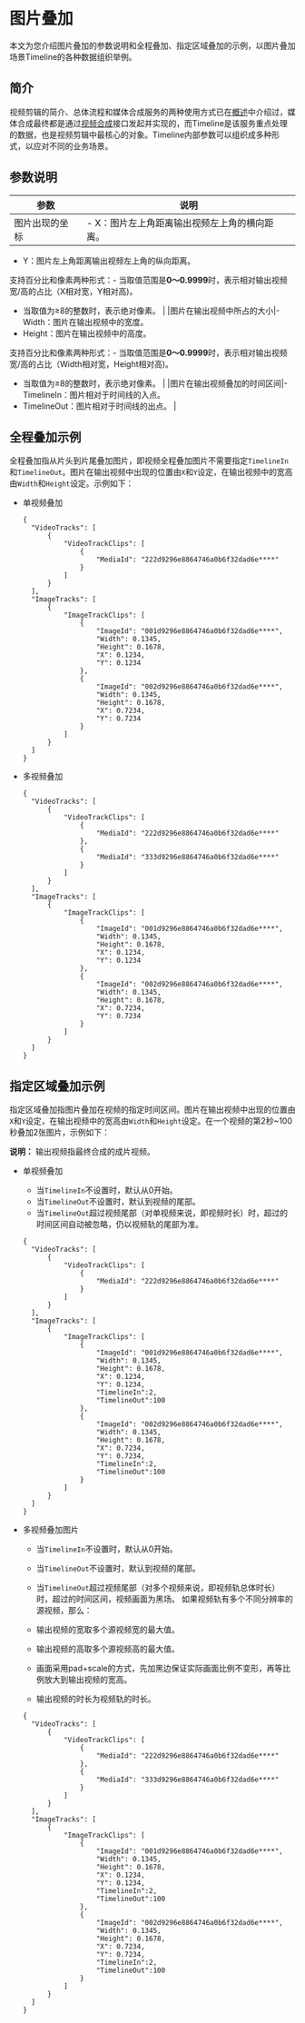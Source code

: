# 图片叠加

本文为您介绍图片叠加的参数说明和全程叠加、指定区域叠加的示例，以图片叠加场景Timeline的各种数据组织举例。

## 简介

视频剪辑的简介、总体流程和媒体合成服务的两种使用方式已在[概述](/intl.zh-CN/开发指南/云剪辑/概述.md)中介绍过，媒体合成最终都是通过[视频合成](/intl.zh-CN/服务端API/视频剪辑(云剪辑)/视频合成.md)接口发起并实现的，而Timeline是该服务重点处理的数据，也是视频剪辑中最核心的对象。Timeline内部参数可以组织成多种形式，以应对不同的业务场景。

## 参数说明

|参数|说明|
|--|--|
|图片出现的坐标|-   X：图片左上角距离输出视频左上角的横向距离。
-   Y：图片左上角距离输出视频左上角的纵向距离。

支持百分比和像素两种形式：-   当取值范围是**0～0.9999**时，表示相对输出视频宽/高的占比（X相对宽，Y相对高\)。
-   当取值为≥8的整数时，表示绝对像素。 |
|图片在输出视频中所占的大小|-   Width：图片在输出视频中的宽度。
-   Height：图片在输出视频中的高度。

支持百分比和像素两种形式：-   当取值范围是**0～0.9999**时，表示相对输出视频宽/高的占比（Width相对宽，Height相对高\)。
-   当取值为≥8的整数时，表示绝对像素。 |
|图片在输出视频叠加的时间区间|-   TimelineIn：图片相对于时间线的入点。
-   TimelineOut：图片相对于时间线的出点。 |

## 全程叠加示例

全程叠加指从片头到片尾叠加图片，即视频全程叠加图片不需要指定`TimelineIn`和`TimelineOut`。图片在输出视频中出现的位置由`X`和`Y`设定，在输出视频中的宽高由`Width`和`Height`设定。示例如下：

-   单视频叠加

    ```
    {
      "VideoTracks": [
          {
              "VideoTrackClips": [
                  {
                      "MediaId": "222d9296e8864746a0b6f32dad6e****"
                  }
              ]
          }
      ],
      "ImageTracks": [
          {
              "ImageTrackClips": [
                  {
                      "ImageId": "001d9296e8864746a0b6f32dad6e****",
                      "Width": 0.1345,
                      "Height": 0.1678,
                      "X": 0.1234,
                      "Y": 0.1234
                  },
                  {
                      "ImageId": "002d9296e8864746a0b6f32dad6e****",
                      "Width": 0.1345,
                      "Height": 0.1678,
                      "X": 0.7234,
                      "Y": 0.7234
                  }
              ]
          }
      ]
    }
    ```

-   多视频叠加

    ```
    {
      "VideoTracks": [
          {
              "VideoTrackClips": [
                  {
                      "MediaId": "222d9296e8864746a0b6f32dad6e****"
                  },
                  {
                      "MediaId": "333d9296e8864746a0b6f32dad6e****"
                  }
              ]
          }
      ],
      "ImageTracks": [
          {
              "ImageTrackClips": [
                  {
                      "ImageId": "001d9296e8864746a0b6f32dad6e****",
                      "Width": 0.1345,
                      "Height": 0.1678,
                      "X": 0.1234,
                      "Y": 0.1234
                  },
                  {
                      "ImageId": "002d9296e8864746a0b6f32dad6e****",
                      "Width": 0.1345,
                      "Height": 0.1678,
                      "X": 0.7234,
                      "Y": 0.7234
                  }
              ]
          }
      ]
    }
    ```


## 指定区域叠加示例

指定区域叠加指图片叠加在视频的指定时间区间。图片在输出视频中出现的位置由`X`和`Y`设定，在输出视频中的宽高由`Width`和`Height`设定。在一个视频的第2秒~100秒叠加2张图片，示例如下：

**说明：** 输出视频指最终合成的成片视频。

-   单视频叠加

    -   当`TimelineIn`不设置时，默认从0开始。
    -   当`TimelineOut`不设置时，默认到视频的尾部。
    -   当`TimelineOut`超过视频尾部（对单视频来说，即视频时长）时，超过的时间区间自动被忽略，仍以视频轨的尾部为准。
    ```
    {
      "VideoTracks": [
          {
              "VideoTrackClips": [
                  {
                      "MediaId": "222d9296e8864746a0b6f32dad6e****"
                  }
              ]
          }
      ],
      "ImageTracks": [
          {
              "ImageTrackClips": [
                  {
                      "ImageId": "001d9296e8864746a0b6f32dad6e****",
                      "Width": 0.1345,
                      "Height": 0.1678,
                      "X": 0.1234,
                      "Y": 0.1234,
                      "TimelineIn":2,
                      "TimelineOut":100
                  },
                  {
                      "ImageId": "002d9296e8864746a0b6f32dad6e****",
                      "Width": 0.1345,
                      "Height": 0.1678,
                      "X": 0.7234,
                      "Y": 0.7234,
                      "TimelineIn":2,
                      "TimelineOut":100
                  }
              ]
          }
      ]
    }
    ```

-   多视频叠加图片

    -   当`TimelineIn`不设置时，默认从0开始。
    -   当`TimelineOut`不设置时，默认到视频的尾部。
    -   当`TimelineOut`超过视频尾部（对多个视频来说，即视频轨总体时长）时，超过的时间区间，视频画面为黑场。
    如果视频轨有多个不同分辨率的源视频，那么：

    -   输出视频的宽取多个源视频宽的最大值。
    -   输出视频的高取多个源视频高的最大值。
    -   画面采用pad+scale的方式，先加黑边保证实际画面比例不变形，再等比例放大到输出视频的宽高。
    -   输出视频的时长为视频轨的时长。
    ```
    {
      "VideoTracks": [
          {
              "VideoTrackClips": [
                  {
                      "MediaId": "222d9296e8864746a0b6f32dad6e****"
                  },
                  {
                      "MediaId": "333d9296e8864746a0b6f32dad6e****"
                  }
              ]
          }
      ],
      "ImageTracks": [
          {
              "ImageTrackClips": [
                  {
                      "ImageId": "001d9296e8864746a0b6f32dad6e****",
                      "Width": 0.1345,
                      "Height": 0.1678,
                      "X": 0.1234,
                      "Y": 0.1234,
                      "TimelineIn":2,
                      "TimelineOut":100
                  },
                  {
                      "ImageId": "002d9296e8864746a0b6f32dad6e****",
                      "Width": 0.1345,
                      "Height": 0.1678,
                      "X": 0.7234,
                      "Y": 0.7234,
                      "TimelineIn":2,
                      "TimelineOut":100
                  }
              ]
          }
      ]
    }
    ```


